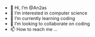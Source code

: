 - 👋 Hi, I’m @An2as
- 👀 I’m interested in computer science 
- 🌱 I’m currently learning coding
- 💞️ I’m looking to collaborate on coding
- 📫 How to reach me ...

<!---
An2as/An2as is a ✨ special ✨ repository because its `README.md` (this file) appears on your GitHub profile.
You can click the Preview link to take a look at your changes.
--->
